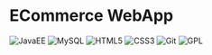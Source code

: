 # ECommerce WebApp

![JavaEE](https://img.shields.io/badge/javaEE-%23ED8B00.svg?style=flat&logo=java&logoColor=white) ![MySQL](https://img.shields.io/badge/mysql-%23316192.svg?style=flat&logo=mysql&logoColor=white) ![HTML5](https://img.shields.io/badge/html5-%23D12127.svg?style=flat&logo=html5&logoColor=white) ![CSS3](https://img.shields.io/badge/css3-%23204A87.svg?style=flat&logo=css3&logoColor=white) ![Git](https://img.shields.io/badge/git-%23F05033.svg?style=flat&logo=git&logoColor=white) ![GPL](https://img.shields.io/badge/-GPLv2-yellow) 
